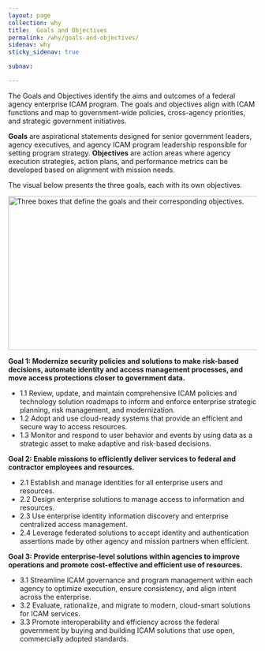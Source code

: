 ```yaml
---
layout: page
collection: why
title:  Goals and Objectives
permalink: /why/goals-and-objectives/
sidenav: why
sticky_sidenav: true

subnav:

---
```


The Goals and Objectives identify the aims and outcomes of a federal agency enterprise ICAM program. The goals and objectives align with ICAM functions and map to government-wide policies, cross-agency priorities, and strategic government initiatives.

__Goals__ are aspirational statements designed for senior government leaders, agency executives, and agency ICAM program leadership responsible for setting program strategy. __Objectives__ are action areas where agency execution strategies, action plans, and performance metrics can be developed based on alignment with mission needs.

The visual below presents the three goals, each with its own objectives.

<img src="{{site.baseurl}}/assets/arch/goals_GoalsAndObjectives.png" alt="Three boxes that define the goals and their corresponding objectives." width="560" height="312">

__Goal 1: Modernize security policies and solutions to make risk-based decisions, automate identity and access management processes, and move access protections closer to government data.__
- 1.1 Review, update, and maintain comprehensive ICAM policies and technology solution roadmaps to inform and enforce enterprise strategic planning, risk management, and modernization.
- 1.2 Adopt and use cloud-ready systems that provide an efficient and secure way to access resources.
- 1.3 Monitor and respond to user behavior and events by using data as a strategic asset to make adaptive and risk-based decisions.

__Goal 2: Enable missions to efficiently deliver services to federal and contractor employees and resources.__
- 2.1 Establish and manage identities for all enterprise users and resources.
- 2.2 Design enterprise solutions to manage access to information and resources.
- 2.3 Use enterprise identity information discovery and enterprise centralized access management.
- 2.4 Leverage federated solutions to accept identity and authentication assertions made by other agency and mission partners when efficient.

__Goal 3: Provide enterprise-level solutions within agencies to improve operations and promote cost-effective and efficient use of resources.__
- 3.1 Streamline ICAM governance and program management within each agency to optimize execution, ensure consistency, and align intent across the enterprise.
- 3.2 Evaluate, rationalize, and migrate to modern, cloud-smart solutions for ICAM services.
- 3.3 Promote interoperability and efficiency across the federal government by buying and building ICAM solutions that use open, commercially adopted standards.


<!-- <div class="usa-accordion usa-accordion--bordered">
  <h4 class="usa-accordion__heading">
    <button
      type="button" class="usa-accordion__button" aria-expanded="true" aria-controls="b-a1">
      Goal 1: Modernize security policies and solutions to make risk-based decisions, automate identity and access management processes, and move access protections closer to government data.
    </button>
  </h4>
  <div id="b-a1" class="usa-accordion__content usa-prose">
    <ul>
      <li>1.1 Review, update, and maintain comprehensive ICAM policies and technology solution roadmaps to inform and enforce enterprise strategic planning, risk management, and modernization.</li>
      <li>1.2 Adopt and use cloud-ready systems that provide an efficient and secure way to access resources.</li>
      <li>1.3 Monitor and respond to user behavior and events by using data as a strategic asset to make adaptive and risk-based decisions.</li>
    </ul>
  </div>
  <h4 class="usa-accordion__heading">
    <button type="button" class="usa-accordion__button" aria-expanded="false" aria-controls="b-a2">
      Goal 2: Enable missions to efficiently deliver services to federal and contractor employees and resources.
    </button>
  </h4>
  <div id="b-a2" class="usa-accordion__content usa-prose">
    <ul>
      <li>2.1 Establish and manage identities for all enterprise users and resources.</li>
      <li>2.2 Design enterprise solutions to manage access to information and resources.</li>
      <li>2.3 Use enterprise identity information discovery and enterprise centralized access management.</li>
      <li>2.4 Leverage federated solutions to accept identity and authentication assertions made by other agency and mission partners when efficient.</li>
    </ul>
  </div>
  <h4 class="usa-accordion__heading">
    <button type="button" class="usa-accordion__button" aria-expanded="false" aria-controls="b-a3" >
      Goal 3: Provide enterprise-level solutions within agencies to improve operations and promote cost-effective and efficient use of resources.
    </button>
  </h4>
  <div id="b-a3" class="usa-accordion__content usa-prose">
    <ul>
      <li>3.1 Streamline ICAM governance and program management within each agency to optimize execution, ensure consistency, and align intent across the enterprise.</li>
      <li>3.2 Evaluate, rationalize, and migrate to modern, cloud-smart solutions for ICAM services.</li>
      <li>3.3 Promote interoperability and efficiency across the federal government by buying and building ICAM solutions that use open, commercially adopted standards.</li>
    </ul>
  </div>
</div> -->